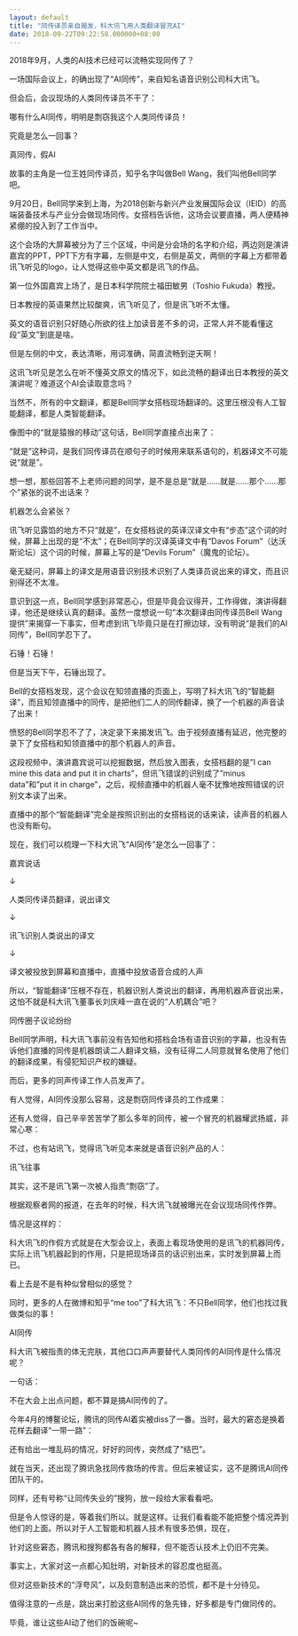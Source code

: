 ```yaml
---
layout: default
title: "同传译员亲自揭发，科大讯飞用人类翻译冒充AI"
date: 2018-09-22T09:22:58.000000+08:00
---
```


2018年9月，人类的AI技术已经可以流畅实现同传了？

一场国际会议上，的确出现了“AI同传”，来自知名语音识别公司科大讯飞。

但会后，会议现场的人类同传译员不干了：


哪有什么AI同传，明明是剽窃我这个人类同传译员！

究竟是怎么一回事？

真同传，假AI

故事的主角是一位王姓同传译员，知乎名字叫做Bell Wang，我们叫他Bell同学吧。


9月20日，Bell同学来到上海，为2018创新与新兴产业发展国际会议（IEID）的高端装备技术与产业分会做现场同传。女搭档告诉他，这场会议要直播，两人便精神紧绷的投入到了工作当中。


这个会场的大屏幕被分为了三个区域，中间是分会场的名字和介绍，两边则是演讲嘉宾的PPT，PPT下方有字幕，左侧是中文，右侧是英文，两侧的字幕上方都带着讯飞听见的logo，让人觉得这些中英文都是讯飞的作品。


第一位外国嘉宾上场了，是日本科学院院士福田敏男（Toshio Fukuda）教授。


日本教授的英语果然比较酸爽，讯飞听见了，但是讯飞听不太懂。


英文的语音识别只好随心所欲的往上加读音差不多的词，正常人并不能看懂这段“英文”到底是啥。


但是左侧的中文，表达清晰，用词准确，简直流畅到逆天啊！


这讯飞听见是怎么在听不懂英文原文的情况下，如此流畅的翻译出日本教授的英文演讲呢？难道这个AI会读取意念吗？


当然不，所有的中文翻译，都是Bell同学女搭档现场翻译的。这里压根没有人工智能翻译，都是人类智能翻译。


像图中的“就是猿猴的移动”这句话，Bell同学直接点出来了：


“就是”这种词，是我们同传译员在顺句子的时候用来联系语句的，机器译文不可能说“就是”。


想一想，那些回答不上老师问题的同学，是不是总是“就是……就是……那个……那个”紧张的说不出话来？


机器怎么会紧张？


讯飞听见露馅的地方不只“就是”，在女搭档说的英译汉译文中有“步态”这个词的时候，屏幕上出现的是“不太”；在Bell同学的汉译英译文中有“Davos Forum”（达沃斯论坛）这个词的时候，屏幕上写的是“Devils Forum”（魔鬼的论坛）。


毫无疑问，屏幕上的译文是用语音识别技术识别了人类译员说出来的译文，而且识别得还不太准。


意识到这一点，Bell同学感到非常恶心，但是毕竟会议得开，工作得做，演讲得翻译，他还是继续认真的翻译。虽然一度想说一句“本次翻译由同传译员Bell Wang提供”来揭穿一下事实，但考虑到讯飞毕竟只是在打擦边球，没有明说“是我们的AI同传”，Bell同学忍下了。


石锤！石锤！


但是当天下午，石锤出现了。


Bell的女搭档发现，这个会议在知领直播的页面上，写明了科大讯飞的“智能翻译”，而且知领直播中的同传，是把他们二人的同传翻译，换了一个机器的声音读了出来！


愤怒的Bell同学忍不了了，决定录下来揭发讯飞。由于视频直播有延迟，他完整的录下了女搭档和知领直播中的那个机器人的声音。


这段视频中，演讲嘉宾说可以挖掘数据，然后放入图表，女搭档翻的是”I can mine this data and put it in charts”，但讯飞错误的识别成了”minus data”和”put it in charge”，之后，视频直播中的机器人毫不犹豫地按照错误的识别文本读了出来。


直播中的那个“智能翻译”完全是按照识别出的女搭档说的话来读，读声音的机器人也没有断句。


现在，我们可以梳理一下科大讯飞“AI同传”是怎么一回事了：

嘉宾说话


↓


人类同传译员翻译，说出译文


↓


讯飞识别人类说出的译文


↓


译文被投放到屏幕和直播中，直播中投放语音合成的人声

所以，“智能翻译”压根不存在，机器识别人类说出的翻译，再用机器声音说出来，这怕不就是科大讯飞董事长刘庆峰一直在说的“人机耦合”吧？


同传圈子议论纷纷


Bell同学声明，科大讯飞事前没有告知他和搭档会场有语音识别的字幕，也没有告诉他们直播的同传是机器朗读二人翻译文稿，没有征得二人同意就冒名使用了他们的翻译成果，有侵犯知识产权的嫌疑。


而后，更多的同声传译工作人员发声了。


有人觉得，AI同传没那么容易，这是剽窃同传译员的工作成果：

还有人觉得，自己辛辛苦苦学了那么多年的同传，被一个冒充的机器耀武扬威，非常心寒：

不过，也有站讯飞，觉得讯飞听见本来就是语音识别产品的人：

讯飞往事

其实，这不是讯飞第一次被人指责“剽窃”了。


根据观察者网的报道，在去年的时候，科大讯飞就被曝光在会议现场同传作弊。


情况是这样的：


科大讯飞的作假方式就是在大型会议上，表面上看现场使用的是讯飞的机器同传，实际上讯飞机器起到的作用，只是把现场译员的话识别出来，实时发到屏幕上而已。

看上去是不是有种似曾相似的感觉？


同时，更多的人在微博和知乎“me too”了科大讯飞：不只Bell同学，他们也找过我做类似的事！

AI同传

科大讯飞被指责的体无完肤，其他口口声声要替代人类同传的AI同传是什么情况呢？


一句话：


不在大会上出点问题，都不算是搞AI同传的了。


今年4月的博鳌论坛，腾讯的同传AI着实被diss了一番。当时，最大的窘态是换着花样去翻译“一带一路”：


还有给出一堆乱码的情况，好好的同传，突然成了“结巴”。


就在当天，还出现了腾讯急找同传救场的传言。但后来被证实，这不是腾讯AI同传团队干的。


同样，还有号称“让同传失业的”搜狗，放一段给大家看看吧。


但是令人惊讶的是，等着我们所以。就是这样。让我们看看能不能把整个情况弄到他们的上面。所以对于人工智能和机器人技术有很多恐惧，现在，


针对这些窘态，腾讯和搜狗都各有各的解释，但不能否认技术上仍旧不完美。


事实上，大家对这一点都心知肚明，对新技术的容忍度也挺高。


但对这些新技术的“浮夸风”，以及刻意制造出来的恐慌，都不是十分待见。


值得注意的一点是，跳出来打脸这些AI同传的急先锋，好多都是专门做同传的。


毕竟，谁让这些AI动了他们的饭碗呢~

